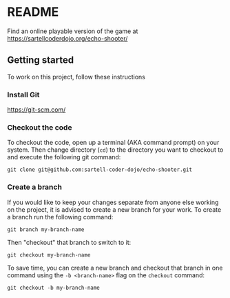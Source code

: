 # README

Find an online playable version of the game at https://sartellcoderdojo.org/echo-shooter/

## Getting started
To work on this project, follow these instructions

### Install Git
https://git-scm.com/

### Checkout the code
To checkout the code, open up a terminal (AKA command prompt) on your system. Then
change directory (`cd`) to the directory you want to checkout to and execute
the following git command:

`git clone git@github.com:sartell-coder-dojo/echo-shooter.git`

### Create a branch
If you would like to keep your changes separate from anyone else working on the
project, it is advised to create a new branch for your work. To create a branch
run the following command:

`git branch my-branch-name`

Then "checkout" that branch to switch to it:

`git checkout my-branch-name`

To save time, you can create a new branch and checkout that branch in one command
using the `-b <branch-name>` flag on the `checkout` command:

`git checkout -b my-branch-name`
